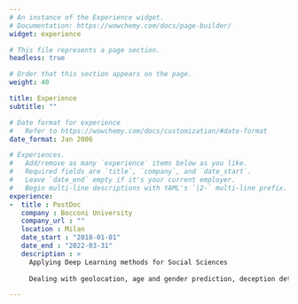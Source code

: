 ```yaml
---
# An instance of the Experience widget.
# Documentation: https://wowchemy.com/docs/page-builder/
widget: experience

# This file represents a page section.
headless: true

# Order that this section appears on the page.
weight: 40

title: Experience
subtitle: ""

# Date format for experience
#   Refer to https://wowchemy.com/docs/customization/#date-format
date_format: Jan 2006

# Experiences.
#   Add/remove as many `experience` items below as you like.
#   Required fields are `title`, `company`, and `date_start`.
#   Leave `date_end` empty if it's your current employer.
#   Begin multi-line descriptions with YAML's `|2-` multi-line prefix.
experience:
-  title : PostDoc
   company : Bocconi University
   company_url : ""
   location : Milan
   date_start : "2018-01-01"
   date_end : "2022-03-31"
   description : >
     Applying Deep Learning methods for Social Sciences
   
     Dealing with geolocation, age and gender prediction, deception detection, bias

---
```

